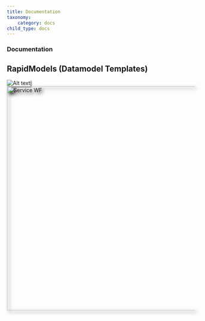```yaml
---
title: Documentation
taxonomy:
    category: docs
child_type: docs
---
```


### Documentation

## **RapidModels (Datamodel Templates)**

<img src="https://docs.exolynk.com/templates/service-wf-animated-7_en.gif" alt="Alt text" style="box-shadow: 3px 3px 3px gray;">

<img src="https://docs.exolynk.com/templates/service-wf-animated-7_en.gif" alt="Service WF" style=" width: 600px; -webkit-filter: drop-shadow(5px 5px 5px #222); filter: drop-shadow(5px 5px 5px #222);">


<footer>
    <link rel="stylesheet" type="text/css" href="https://ui5.sap.com/resources/sap/ui/core/themes/base/SAP-icons.css">
    <style>
      @font-face {
      font-family: "ui5-icon-font";
      src: url(https://docs.exolynk.com/cdn/SAP-icons.ttf) format("truetype");
      }
      p.ui5-icon { 
      font-family: "ui5-icon-font";
    }
    </style>
</footer>
